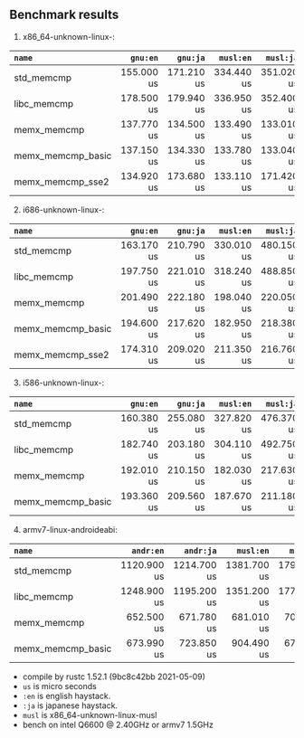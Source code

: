 ## Benchmark results

  1. x86_64-unknown-linux-:

|         `name`          |  `gnu:en`   |  `gnu:ja`   |  `musl:en`  |  `musl:ja`  |
|:------------------------|------------:|------------:|------------:|------------:|
| std_memcmp              |  155.000 us |  171.210 us |  334.440 us |  351.020 us |
| libc_memcmp             |  178.500 us |  179.940 us |  336.950 us |  352.400 us |
| memx_memcmp             |  137.770 us |  134.500 us |  133.490 us |  133.010 us |
| memx_memcmp_basic       |  137.150 us |  134.330 us |  133.780 us |  133.040 us |
| memx_memcmp_sse2        |  134.920 us |  173.680 us |  133.110 us |  171.420 us |

  2. i686-unknown-linux-:

|         `name`          |  `gnu:en`   |  `gnu:ja`   |  `musl:en`  |  `musl:ja`  |
|:------------------------|------------:|------------:|------------:|------------:|
| std_memcmp              |  163.170 us |  210.790 us |  330.010 us |  480.150 us |
| libc_memcmp             |  197.750 us |  221.010 us |  318.240 us |  488.850 us |
| memx_memcmp             |  201.490 us |  222.180 us |  198.040 us |  220.050 us |
| memx_memcmp_basic       |  194.600 us |  217.620 us |  182.950 us |  218.380 us |
| memx_memcmp_sse2        |  174.310 us |  209.020 us |  211.350 us |  216.760 us |

  3. i586-unknown-linux-:

|         `name`          |  `gnu:en`   |  `gnu:ja`   |  `musl:en`  |  `musl:ja`  |
|:------------------------|------------:|------------:|------------:|------------:|
| std_memcmp              |  160.380 us |  255.080 us |  327.820 us |  476.370 us |
| libc_memcmp             |  182.740 us |  203.180 us |  304.110 us |  492.750 us |
| memx_memcmp             |  192.010 us |  210.150 us |  182.030 us |  217.630 us |
| memx_memcmp_basic       |  193.360 us |  209.560 us |  187.670 us |  211.180 us |

  4. armv7-linux-androideabi:

|         `name`          |  `andr:en`  |  `andr:ja`  |  `musl:en`  |  `musl:ja`  |
|:------------------------|------------:|------------:|------------:|------------:|
| std_memcmp              | 1120.900 us | 1214.700 us | 1381.700 us | 1793.800 us |
| libc_memcmp             | 1248.900 us | 1195.200 us | 1351.200 us | 1777.000 us |
| memx_memcmp             |  652.500 us |  671.780 us |  681.010 us |  707.360 us |
| memx_memcmp_basic       |  673.990 us |  723.850 us |  904.490 us |  679.730 us |


- compile by rustc 1.52.1 (9bc8c42bb 2021-05-09)
- `us` is micro seconds
- `:en` is english haystack.
- `:ja` is japanese haystack.
- `musl` is x86_64-unknown-linux-musl
- bench on intel Q6600 @ 2.40GHz or armv7 1.5GHz
